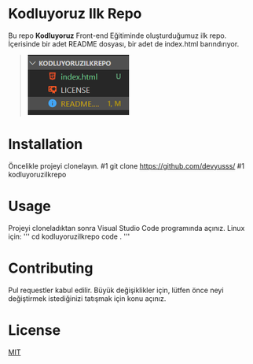 # Kodluyoruz Ilk Repo
Bu repo **Kodluyoruz** Front-end Eğitiminde oluşturduğumuz ilk repo. İçerisinde bir adet README dosyası, bir adet de index.html barındırıyor.
> ![](img.png)
# Installation
Öncelikle projeyi clonelayın.
#1 
 git clone https://github.com/devyusss/ #1
kodluyoruzilkrepo
# Usage
Projeyi cloneladıktan sonra Visual Studio Code programında açınız.
Linux için:
''' cd kodluyoruzilkrepo 
   code . '''
# Contributing
Pul requestler kabul edilir. Büyük değişiklikler için, lütfen önce neyi değiştirmek istediğinizi tatışmak için konu açınız.
# License
[MIT](github.com/devyusss)